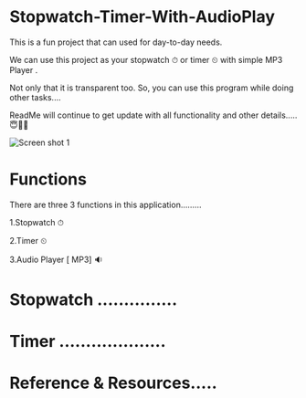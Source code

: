 # Stopwatch-Timer-With-AudioPlay

This is a fun project that can used for day-to-day needs.

We can use this project as your stopwatch ⏱ or timer ⏲ with simple MP3 Player .

Not only that it is transparent too. So, you can use this program while doing other tasks.... 

ReadMe will continue to get update with all functionality and other details.....😇🤝🏻

![Screen shot 1](https://user-images.githubusercontent.com/71941117/189807884-91b07974-742c-4061-af26-37c02cea118d.jpg)

# Functions
There are three 3 functions in this application.........

1.Stopwatch ⏱ 

2.Timer ⏲ 

3.Audio Player [ MP3] 🔉 


# Stopwatch  ...............

# Timer ....................

# Reference & Resources.....
